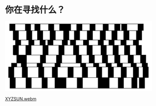 # 你在寻找什么？

<img src="image/XYZSUN.webp" width="480rem" height="230rem">

[XYZSUN.webm](https://github.com/user-attachments/assets/13733533-bdad-4ea2-895f-ee6e52b8a71d)
